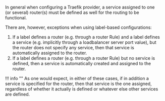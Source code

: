 In general when configuring a Traefik provider,
a service assigned to one (or several) router(s) must be defined as well for the routing to be functional.

There are, however, exceptions when using label-based configurations:

1. If a label defines a router (e.g. through a router Rule)
   and a label defines a service (e.g. implicitly through a loadbalancer server port value),
   but the router does not specify any service,
   then that service is automatically assigned to the router.
1. If a label defines a router (e.g. through a router Rule) but no service is defined,
   then a service is automatically created and assigned to the router.

!!! info ""
As one would expect, in either of these cases, if in addition a service is specified for the router,
then that service is the one assigned, regardless of whether it actually is defined or whatever else other services are defined.
